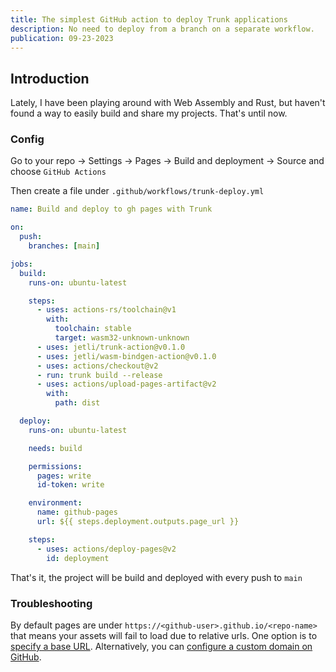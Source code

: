 ```yaml
---
title: The simplest GitHub action to deploy Trunk applications
description: No need to deploy from a branch on a separate workflow.
publication: 09-23-2023
---
```

## Introduction

Lately, I have been playing around with Web Assembly and Rust, but haven't found a way to easily build and share my projects. That's until now.

### Config

Go to your repo &rightarrow; Settings &rightarrow; Pages &rightarrow; Build and deployment &rightarrow; Source and choose `GitHub Actions`

Then create a file under `.github/workflows/trunk-deploy.yml`

```yaml
name: Build and deploy to gh pages with Trunk

on:
  push:
    branches: [main]

jobs:
  build:
    runs-on: ubuntu-latest

    steps:
      - uses: actions-rs/toolchain@v1
        with:
          toolchain: stable
          target: wasm32-unknown-unknown
      - uses: jetli/trunk-action@v0.1.0
      - uses: jetli/wasm-bindgen-action@v0.1.0
      - uses: actions/checkout@v2
      - run: trunk build --release
      - uses: actions/upload-pages-artifact@v2
        with:
          path: dist

  deploy:
    runs-on: ubuntu-latest

    needs: build

    permissions:
      pages: write
      id-token: write

    environment:
      name: github-pages
      url: ${{ steps.deployment.outputs.page_url }}

    steps:
      - uses: actions/deploy-pages@v2
        id: deployment
```

That's it, the project will be build and deployed with every push to `main`

### Troubleshooting

By default pages are under `https://<github-user>.github.io/<repo-name>` that means your assets will fail to load due to relative urls. One option is to [specify a base URL](https://vitejs.dev/config/shared-options.html#base). Alternatively, you can [configure a custom domain on GitHub](https://docs.github.com/articles/using-a-custom-domain-with-github-pages/).
